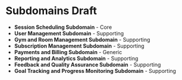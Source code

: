 # Subdomains Draft

* **Session Scheduling Subdomain** - Core
* **User Management Subdomain** - Supporting
* **Gym and Room Management Subdomain** - Supporting
* **Subscription Management Subdomain** - Supporting
* **Payments and Billing Subdomain** - Generic
* **Reporting and Analytics Subdomain** - Supporting
* **Feedback and Quality Assurance Subdomain** - Supporting
* **Goal Tracking and Progress Monitoring Subdomain** - Supporting